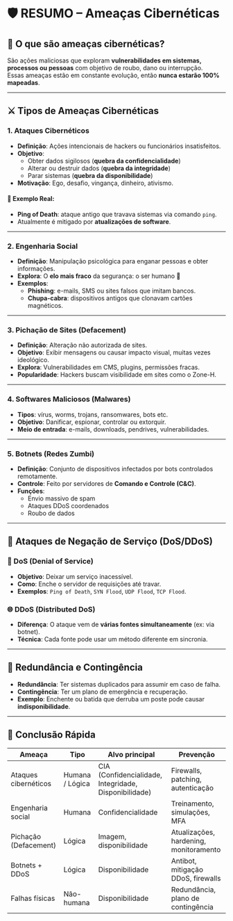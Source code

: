 # &#x1F6E1;&#xFE0F; RESUMO – Ameaças Cibernéticas

## 🧨 O que são ameaças cibernéticas?
São ações maliciosas que exploram **vulnerabilidades em sistemas, processos ou pessoas** com objetivo de roubo, dano ou interrupção.  
Essas ameaças estão em constante evolução, então **nunca estarão 100% mapeadas**.

---

## ⚔️ Tipos de Ameaças Cibernéticas

### 1. Ataques Cibernéticos
- **Definição**: Ações intencionais de hackers ou funcionários insatisfeitos.
- **Objetivo**:
  - Obter dados sigilosos (**quebra da confidencialidade**)
  - Alterar ou destruir dados (**quebra da integridade**)
  - Parar sistemas (**quebra da disponibilidade**)
- **Motivação**: Ego, desafio, vingança, dinheiro, ativismo.

#### 🧠 Exemplo Real:
- **Ping of Death**: ataque antigo que travava sistemas via comando `ping`.
- Atualmente é mitigado por **atualizações de software**.

---

### 2. Engenharia Social
- **Definição**: Manipulação psicológica para enganar pessoas e obter informações.
- **Explora**: O **elo mais fraco** da segurança: o ser humano &#x1F464;
- **Exemplos**:
  - **Phishing**: e-mails, SMS ou sites falsos que imitam bancos.
  - **Chupa-cabra**: dispositivos antigos que clonavam cartões magnéticos.

---

### 3. Pichação de Sites (Defacement)
- **Definição**: Alteração não autorizada de sites.
- **Objetivo**: Exibir mensagens ou causar impacto visual, muitas vezes ideológico.
- **Explora**: Vulnerabilidades em CMS, plugins, permissões fracas.
- **Popularidade**: Hackers buscam visibilidade em sites como o Zone-H.

---

### 4. Softwares Maliciosos (Malwares)
- **Tipos**: vírus, worms, trojans, ransomwares, bots etc.
- **Objetivo**: Danificar, espionar, controlar ou extorquir.
- **Meio de entrada**: e-mails, downloads, pendrives, vulnerabilidades.

---

### 5. Botnets (Redes Zumbi)
- **Definição**: Conjunto de dispositivos infectados por bots controlados remotamente.
- **Controle**: Feito por servidores de **Comando e Controle (C&C)**.
- **Funções**:
  - Envio massivo de spam
  - Ataques DDoS coordenados
  - Roubo de dados

---

## 🚫 Ataques de Negação de Serviço (DoS/DDoS)

### 🔁 DoS (Denial of Service)
- **Objetivo**: Deixar um serviço inacessível.
- **Como**: Enche o servidor de requisições até travar.
- **Exemplos**: `Ping of Death`, `SYN Flood`, `UDP Flood`, `TCP Flood`.

### 🌐 DDoS (Distributed DoS)
- **Diferença**: O ataque vem de **várias fontes simultaneamente** (ex: via botnet).
- **Técnica**: Cada fonte pode usar um método diferente em sincronia.

---

## 🧯 Redundância e Contingência
- **Redundância**: Ter sistemas duplicados para assumir em caso de falha.
- **Contingência**: Ter um plano de emergência e recuperação.
- **Exemplo**: Enchente ou batida que derruba um poste pode causar **indisponibilidade**.

---

## 🧠 Conclusão Rápida
| Ameaça                | Tipo             | Alvo principal             | Prevenção                                  |
|------------------------|------------------|-----------------------------|---------------------------------------------|
| Ataques cibernéticos   | Humana / Lógica  | CIA (Confidencialidade, Integridade, Disponibilidade) | Firewalls, patching, autenticação        |
| Engenharia social      | Humana           | Confidencialidade           | Treinamento, simulações, MFA               |
| Pichação (Defacement)  | Lógica           | Imagem, disponibilidade     | Atualizações, hardening, monitoramento     |
| Botnets + DDoS         | Lógica           | Disponibilidade             | Antibot, mitigação DDoS, firewalls         |
| Falhas físicas         | Não-humana       | Disponibilidade             | Redundância, plano de contingência         |

